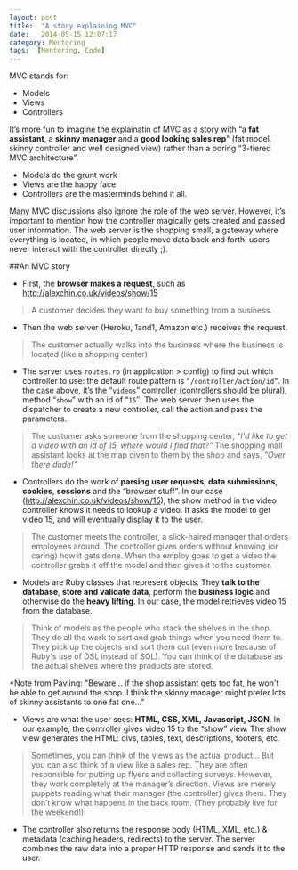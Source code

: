 ```yaml
---
layout: post
title:  "A story explaining MVC"
date:   2014-05-15 12:07:17
category: Mentoring
tags:  [Mentoring, Code]
---
```


MVC stands for:

* Models
* Views
* Controllers

It’s more fun to imagine the explainatin of MVC as a story with “a **fat assistant**, a **skinny manager** and a **good looking sales rep**" (fat model, skinny controller and well designed view) rather than a boring “3-tiered MVC architecture”. 

* Models do the grunt work 
* Views are the happy face
* Controllers are the masterminds behind it all.
 
Many MVC discussions also ignore the role of the web server. However, it’s important to mention how the controller magically gets created and passed user information. The web server is the shopping small, a  gateway where everything is located, in which people move data back and forth: users never interact with the controller directly ;).

##An MVC story

* First, the **browser makes a request**, such as http://alexchin.co.uk/videos/show/15
> A customer decides they want to buy something from a business.

* Then the web server (Heroku, 1and1, Amazon etc.) receives the request.
> The customer actually walks into the business where the business is located (like a shopping center).

* The server uses `routes.rb` (in application > config) to find out which controller to use: the default route pattern is `“/controller/action/id”`. In the case above, it’s the “`videos`” controller (controllers should be plural), method “`show`” with an id of “`15`″. The web server then uses the dispatcher to create a new controller, call the action and pass the parameters.
> The customer asks someone from the shopping center, *"I'd like to get a video with an id of 15, where would I find that?"* The shopping mall assistant looks at the map given to them by the shop and says, *"Over there dude!"*

* Controllers do the work of **parsing user requests**, **data submissions**, **cookies**, **sessions** and the “browser stuff”.  In our case (http://alexchin.co.uk/videos/show/15), the show method in the video controller knows it needs to lookup a video. It asks the model to get video 15, and will eventually display it to the user.
> The customer meets the controller, a slick-haired manager that orders employees around. The controller gives orders without knowing (or caring) how it gets done. When the employ goes to get a video the controller grabs it off the model and then gives it to the customer.

* Models are Ruby classes that represent objects. They **talk to the database**, **store and validate data**, perform the **business logic** and otherwise do the **heavy lifting**. In our case, the model retrieves video 15 from the database. 
> Think of models as the people who stack the shelves in the shop. They do all the work to sort and grab things when you need them to. They pick up the objects and sort them out (even more because of Ruby's use of DSL instead of SQL). You can think of the database as the actual shelves where the products are stored. 

*Note from Pavling: "Beware... if the shop assistant gets too fat, he won't be able to get around the shop. I think the skinny manager might prefer lots of skinny assistants to one fat one..."

* Views are what the user sees: **HTML, CSS, XML, Javascript, JSON**. In our example, the controller gives video 15 to the “show” view. The show view generates the HTML: divs, tables, text, descriptions, footers, etc.
> Sometimes, you can think of the views as the actual product... But you can also think of a view like a sales rep. They are often responsible for putting up flyers and collecting surveys. However, they work completely at the manager’s direction. Views are merely puppets reading what their manager (the controller) gives them. They don’t know what happens in the back room. (They probably live for the weekend!)

* The controller also returns the response body (HTML, XML, etc.) & metadata (caching headers, redirects) to the server. The server combines the raw data into a proper HTTP response and sends it to the user.